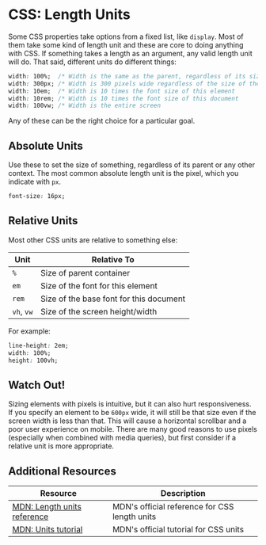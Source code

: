 # CSS: Length Units

Some CSS properties take options from a fixed list, like `display`. Most of them take some kind of length unit and these are core to doing anything with CSS. If something takes a length as an argument, any valid length unit will do. That said, different units do different things:

```css
width: 100%;  /* Width is the same as the parent, regardless of its size        */
width: 300px; /* Width is 300 pixels wide regardless of the size of the parent  */
width: 10em;  /* Width is 10 times the font size of this element                */
width: 10rem; /* Width is 10 times the font size of this document               */
width: 100vw; /* Width is the entire screen                                     */
```

Any of these can be the right choice for a particular goal.

## Absolute Units

Use these to set the size of something, regardless of its parent or any other context. The most common absolute length unit is the pixel, which you indicate with `px`.

```css
font-size: 16px;
```

## Relative Units

Most other CSS units are relative to something else:

| Unit | Relative To |
| --- | --- |
| `%` | Size of parent container |
| `em` | Size of the font for this element
| `rem` | Size of the base font for this document
| `vh`, `vw` | Size of the screen height/width |

For example:

```css
line-height: 2em;
width: 100%;
height: 100vh;
```

## Watch Out!

Sizing elements with pixels is intuitive, but it can also hurt responsiveness. If you specify an element to be `600px` wide, it will still be that size even if the screen width is less than that. This will cause a horizontal scrollbar and a poor user experience on mobile. There are many good reasons to use pixels (especially when combined with media queries), but first consider if a relative unit is more appropriate.

## Additional Resources

| Resource | Description |
| --- | --- |
| [MDN: Length units reference](https://developer.mozilla.org/en-US/docs/Web/CSS/length) | MDN's official reference for CSS length units |
| [MDN: Units tutorial](https://developer.mozilla.org/en-US/docs/Learn/CSS/Building_blocks/Values_and_units) | MDN's official tutorial for CSS units |
